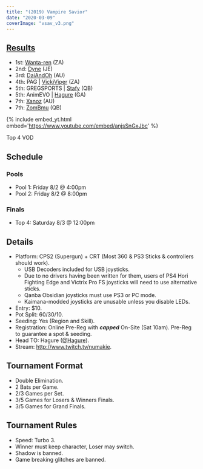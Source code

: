 ```yaml
---
title: "(2019) Vampire Savior"
date: "2020-03-09"
coverImage: "vsav_v3.png"
---
```


## [Results](https://smash.gg/tournament/animevo-2019/events/vampire-savior/overview			)

- 1st: [Wanta-ren](@TenmaYang) (ZA)
- 2nd: [Dyne](@Dyne130) (JE)
- 3rd: [DaiAndOh](@DaiAndOh1) (AU)
- 4th: PAG \| [VickiViper](@VickiViperZabel) (ZA)
- 5th: GREGSPORTS \| [Stafy](@Enormivus) (QB)
- 5th: AnimEVO \| [Hagure](@Hagure) (GA)
- 7th: [Xanoz](@XanozIchimonji) (AU)
- 7th: [ZomBmu](@ZomBmu) (QB)

{% include embed_yt.html embed='https://www.youtube.com/embed/anjsSnGxJbc' %}

Top 4 VOD

## Schedule

### Pools

- Pool 1: Friday 8/2 @ 4:00pm
- Pool 2: Friday 8/2 @ 8:00pm

### Finals

- Top 4: Saturday 8/3 @ 12:00pm

## Details

- Platform: CPS2 (Supergun) + CRT (Most 360 & PS3 Sticks & controllers should work).
    - USB Decoders included for USB joysticks.
    - Due to no drivers having been written for them, users of PS4 Hori Fighting Edge and Victrix Pro FS joysticks will need to use alternative sticks.
    - Qanba Obsidian joysticks must use PS3 or PC mode.
    - Kaimana-modded joysticks are unusable unless you disable LEDs.
- Entry: $10.
- Pot Split: 60/30/10.
- Seeding: Yes (Region and Skill).
- Registration: Online Pre-Reg with **_capped_** On-Site (Sat 10am). Pre-Reg to guarantee a spot & seeding.
- Head TO: Hagure ([@Hagure](https://twitter.com/Hagure)).
- Stream: http://www.twitch.tv/numakie.

## Tournament Format

- Double Elimination.
- 2 Bats per Game.
- 2/3 Games per Set.
- 3/5 Games for Losers & Winners Finals.
- 3/5 Games for Grand Finals.

## Tournament Rules

- Speed: Turbo 3.
- Winner must keep character, Loser may switch.
- Shadow is banned.
- Game breaking glitches are banned.
